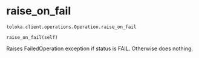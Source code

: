 # raise_on_fail
`toloka.client.operations.Operation.raise_on_fail`

```
raise_on_fail(self)
```

Raises FailedOperation exception if status is FAIL. Otherwise does nothing.

